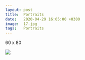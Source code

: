 ```yaml
---
layout: post
title:  Portraits
date:   2020-04-29 16:05:00 +0300
image:  17.jpg
tags:   Portraits
---
```


60 x 80                                                                         

![]({{site.baseurl}}/img/17.jpg)

